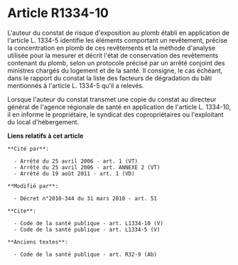 # Article R1334-10

L'auteur du constat de risque d'exposition au plomb établi en application de l'article L. 1334-5 identifie les éléments
comportant un revêtement, précise la concentration en plomb de ces revêtements et la méthode d'analyse utilisée pour la
mesurer et décrit l'état de conservation des revêtements contenant du plomb, selon un protocole précisé par un arrêté
conjoint des ministres chargés du logement et de la santé. Il consigne, le cas échéant, dans le rapport du constat la liste
des facteurs de dégradation du bâti mentionnés à l'article L. 1334-5 qu'il a relevés. 

Lorsque l'auteur du constat transmet une copie du constat au directeur général de l'agence régionale de santé en application
de l'article L. 1334-10, il en informe le propriétaire, le syndicat des copropriétaires ou l'exploitant du local
d'hébergement.

**Liens relatifs à cet article**

	**Cité par**:

	  - Arrêté du 25 avril 2006 - art. 1 (VT)
	  - Arrêté du 25 avril 2006 - art. ANNEXE 2 (VT)
	  - Arrêté du 19 août 2011 - art. 1 (VD)

	**Modifié par**:

	  - Décret n°2010-344 du 31 mars 2010 - art. 51

	**Cite**:

	  - Code de la santé publique - art. L1334-10 (V)
	  - Code de la santé publique - art. L1334-5 (V)

	**Anciens textes**:

	  - Code de la santé publique - art. R32-9 (Ab)
